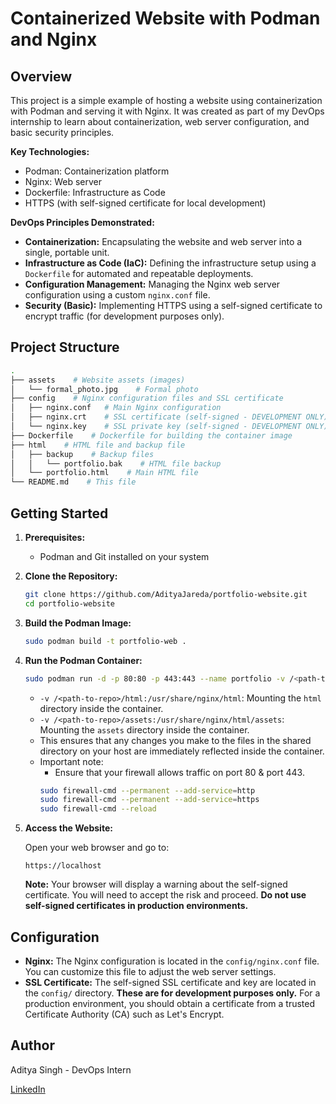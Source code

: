 # Containerized Website with Podman and Nginx

## Overview

This project is a simple example of hosting a website using containerization with Podman and serving it with Nginx. It was created as part of my DevOps internship to learn about containerization, web server configuration, and basic security principles.

**Key Technologies:**

*   Podman: Containerization platform
*   Nginx: Web server
*   Dockerfile: Infrastructure as Code
*   HTTPS (with self-signed certificate for local development)

**DevOps Principles Demonstrated:**

*   **Containerization:**  Encapsulating the website and web server into a single, portable unit.
*   **Infrastructure as Code (IaC):** Defining the infrastructure setup using a `Dockerfile` for automated and repeatable deployments.
*   **Configuration Management:** Managing the Nginx web server configuration using a custom `nginx.conf` file.
*   **Security (Basic):** Implementing HTTPS using a self-signed certificate to encrypt traffic (for development purposes only).

## Project Structure
```bash
.
├── assets    # Website assets (images)
│   └── formal_photo.jpg    # Formal photo
├── config    # Nginx configuration files and SSL certificate
│   ├── nginx.conf   # Main Nginx configuration
│   ├── nginx.crt    # SSL certificate (self-signed - DEVELOPMENT ONLY) 
│   └── nginx.key    # SSL private key (self-signed - DEVELOPMENT ONLY)
├── Dockerfile    # Dockerfile for building the container image
├── html    # HTML file and backup file 
│   ├── backup    # Backup files
│   │   └── portfolio.bak    # HTML file backup
│   └── portfolio.html    # Main HTML file
└── README.md    # This file
```

## Getting Started

1.  **Prerequisites:**
    *   Podman and Git installed on your system
2.  **Clone the Repository:**

    ```bash
    git clone https://github.com/AdityaJareda/portfolio-website.git
    cd portfolio-website
    ```
    
3.  **Build the Podman Image:**

    ```bash
    sudo podman build -t portfolio-web .
    ```

4.  **Run the Podman Container:**

    ```bash
    sudo podman run -d -p 80:80 -p 443:443 --name portfolio -v /<path-to-repo>/html:/usr/share/nginx/html -v /<path-to-repo>/assets:/usr/share/nginx/html/assets portfolio-website
    ```
    * ```-v /<path-to-repo>/html:/usr/share/nginx/html```: Mounting the ```html``` directory inside the container.
    * ```-v /<path-to-repo>/assets:/usr/share/nginx/html/assets```: Mounting the ```assets``` directory inside the container.
    * This ensures that any changes you make to the files in the shared directory on your host are immediately reflected inside the container.
    * Important note:
      * Ensure that your firewall allows traffic on port 80 & port 443.
      ```bash
      sudo firewall-cmd --permanent --add-service=http
      sudo firewall-cmd --permanent --add-service=https
      sudo firewall-cmd --reload
      ```

5.  **Access the Website:**

    Open your web browser and go to:

    ```
    https://localhost
    ```

    **Note:** Your browser will display a warning about the self-signed certificate. You will need to accept the risk and proceed.  **Do not use self-signed certificates in production environments.**

## Configuration

*   **Nginx:** The Nginx configuration is located in the `config/nginx.conf` file. You can customize this file to adjust the web server settings.
*   **SSL Certificate:** The self-signed SSL certificate and key are located in the `config/` directory.  **These are for development purposes only.**  For a production environment, you should obtain a certificate from a trusted Certificate Authority (CA) such as Let's Encrypt.

## Author

Aditya Singh - DevOps Intern

[LinkedIn](https://www.linkedin.com/in/aditya-singh-bb8200278)
